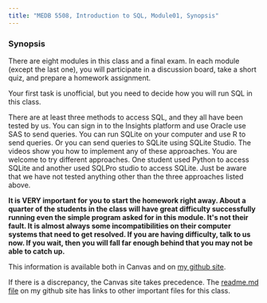 ```yaml
---
title: "MEDB 5508, Introduction to SQL, Module01, Synopsis"
---
```


<!--This file was created on 2021-08-21-->

### Synopsis

There are eight modules in this class and a final exam. In each module (except the last one), you will participate in a discussion board, take a short quiz, and prepare a homework assignment.

Your first task is unofficial, but you need to decide how you will run SQL in this class.

There are at least three methods to access SQL, and they all have been tested by us. You can sign in to the Insights platform and use Oracle use SAS to send queries. You can run SQLite on your computer and use R to send queries. Or you can send queries to SQLite using SQLite Studio. The videos show you how to implement any of these approaches. You are welcome to try different approaches. One student used Python to access SQLite and another used SQLPro studio to access SQLite. Just be aware that we have not tested anything other than the three approaches listed above.

**It is VERY important for you to start the homework right away. About a quarter of the students in the class will have great difficulty successfully running even the simple program asked for in this module. It's not their fault. It is almost always some incompatibilities on their computer systems that need to get resolved. If you are having difficulty, talk to us now. If you wait, then you will fall far enough behind that you may not be able to catch up.**

<!---my git--->
This information is available both in Canvas and on [my github site][thisf].

If there is a discrepancy, the Canvas site takes precedence. The [readme.md file][mygit] on my github site has links to other important files for this class.

[thisf]: https://github.com/pmean/introduction-to-sql/blob/master/modules/5508-01-synopsis.md
[mygit]: https://github.com/pmean/introduction-to-sql/blob/master/README.md
<!---my git--->
